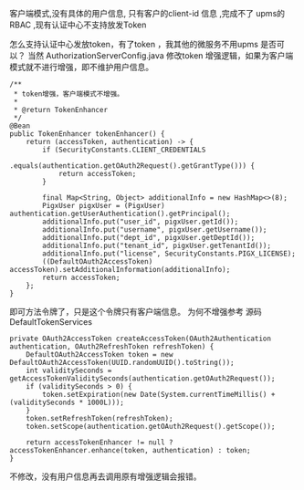 客户端模式,没有具体的用户信息, 只有客户的client-id 信息 ,完成不了
upms的RBAC ,现有认证中心不支持放发Token

怎么支持认证中心发放token，有了token ，我其他的微服务不用upms 是否可以？ 当然 AuthorizationServerConfig.java 修改token 增强逻辑，如果为客户端模式就不进行增强，即不维护用户信息。

	/**
	 * token增强，客户端模式不增强。
	 *
	 * @return TokenEnhancer
	 */
	@Bean
	public TokenEnhancer tokenEnhancer() {
		return (accessToken, authentication) -> {
			if (SecurityConstants.CLIENT_CREDENTIALS
					.equals(authentication.getOAuth2Request().getGrantType())) {
				return accessToken;
			}

			final Map<String, Object> additionalInfo = new HashMap<>(8);
			PigxUser pigxUser = (PigxUser) authentication.getUserAuthentication().getPrincipal();
			additionalInfo.put("user_id", pigxUser.getId());
			additionalInfo.put("username", pigxUser.getUsername());
			additionalInfo.put("dept_id", pigxUser.getDeptId());
			additionalInfo.put("tenant_id", pigxUser.getTenantId());
			additionalInfo.put("license", SecurityConstants.PIGX_LICENSE);
			((DefaultOAuth2AccessToken) accessToken).setAdditionalInformation(additionalInfo);
			return accessToken;
		};
	}
即可方法令牌了，只是这个令牌只有客户端信息。 为何不增强参考 源码DefaultTokenServices

	private OAuth2AccessToken createAccessToken(OAuth2Authentication authentication, OAuth2RefreshToken refreshToken) {
		DefaultOAuth2AccessToken token = new DefaultOAuth2AccessToken(UUID.randomUUID().toString());
		int validitySeconds = getAccessTokenValiditySeconds(authentication.getOAuth2Request());
		if (validitySeconds > 0) {
			token.setExpiration(new Date(System.currentTimeMillis() + (validitySeconds * 1000L)));
		}
		token.setRefreshToken(refreshToken);
		token.setScope(authentication.getOAuth2Request().getScope());

		return accessTokenEnhancer != null ? accessTokenEnhancer.enhance(token, authentication) : token;
	}
不修改，没有用户信息再去调用原有增强逻辑会报错。